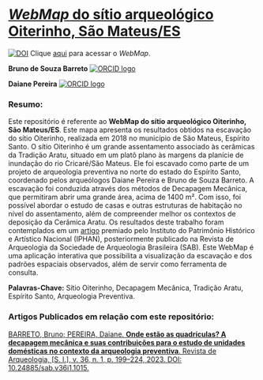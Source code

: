 # [_WebMap_ do sítio arqueológico Oiterinho, São Mateus/ES](https://barretobrunosb.github.io/oiterinho/)


[![DOI](https://zenodo.org/badge/DOI/10.5281/zenodo.10790334.svg)](https://doi.org/10.5281/zenodo.10790334) Clique [aqui](https://barretobrunosb.github.io/oiterinho/) para acessar o _WebMap_.


**Bruno de Souza Barreto**   [![ORCID logo](https://info.orcid.org/wp-content/uploads/2019/11/orcid_16x16.png)](https://orcid.org/0000-0002-9166-3875)

**Daiane Pereira** [![ORCID logo](https://info.orcid.org/wp-content/uploads/2019/11/orcid_16x16.png)](https://orcid.org/0000-0002-7998-4836)



### **Resumo:** 
Este repositório é referente ao **WebMap do sítio arqueológico Oiterinho, São Mateus/ES**. Este mapa apresenta os resultados obtidos na escavação do sítio Oiterinho, realizada em 2018 no município de São Mateus, Espírito Santo. O sítio Oiterinho é um grande assentamento associado às cerâmicas da Tradição Aratu, situado em um platô plano às margens da planície de inundação do rio Cricaré/São Mateus. Ele foi escavado como parte de um projeto de arqueologia preventiva no norte do estado do Espírito Santo, coordenado pelos arqueólogos Daiane Pereira e Bruno de Souza Barreto. A escavação foi conduzida através dos métodos de Decapagem Mecânica, que permitiram abrir uma grande área, acima de 1400 m². Com isso, foi possível abordar o estudo de casas e outras estruturas de habitação no nível do assentamento, além de compreender melhor os contextos de deposição da Cerâmica Aratu. Os resultados deste trabalho foram contemplados em um [artigo](https://revista.sabnet.org/ojs/index.php/sab/article/view/1015) premiado pelo Instituto do Patrimônio Histórico e Artístico Nacional (IPHAN), posteriormente publicado na Revista de Arqueologia da Sociedade de Arqueologia Brasileira (SAB). Este WebMap é uma aplicação interativa que possibilita a visualização da escavação e dos padrões espaciais observados, além de servir como ferramenta de consulta.

**Palavras-Chave:** Sítio Oiterinho, Decapagem Mecânica, Tradição Aratu, Espírito Santo, Arqueologia Preventiva.

### **Artigos Publicados em relação com este repositório:**

[BARRETO, Bruno; PEREIRA, Daiane. **Onde estão as quadrículas? A decapagem mecânica e suas contribuições para o estudo de unidades domésticas no contexto da arqueologia preventiva**. Revista de Arqueologia, [S. l.], v. 36, n. 1, p. 199–224, 2023. DOI: 10.24885/sab.v36i1.1015.](https://revista.sabnet.org/ojs/index.php/sab/article/view/1015)


